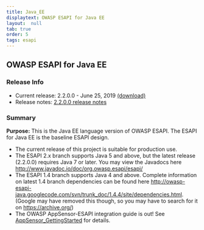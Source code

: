 ```yaml
---
title: Java_EE
displaytext: OWASP ESAPI for Java EE
layout:  null
tab: true
order: 5
tags: esapi
---
```


## OWASP ESAPI for Java EE

### Release Info

* Current release: 2.2.0.0 - June 25, 2019 [(download)](https://mvnrepository.com/artifact/org.owasp.esapi/esapi/2.2.0.0)
* Release notes: [2.2.0.0 release notes](https://github.com/ESAPI/esapi-java-legacy/blob/develop/documentation/esapi4java-core-2.2.0.0-release-notes.txt)


### Summary
<strong>Purpose:</strong> This is the Java EE language version of OWASP ESAPI. The ESAPI for Java EE is the baseline ESAPI design.

* The current release of this project is suitable for production use.
* The ESAPI 2.x branch supports Java 5 and above, but the latest release (2.2.0.0) requires Java 7 or later. You may view the Javadocs here http://www.javadoc.io/doc/org.owasp.esapi/esapi/
* The ESAPI 1.4 branch supports Java 4 and above. Complete information on latest 1.4 branch dependencies can be found here http://owasp-esapi-java.googlecode.com/svn/trunk_doc/1.4.4/site/dependencies.html. (Google may have removed this though, so you may have to search for it on https://archive.org/)
* The OWASP AppSensor-ESAPI integration guide is out! See [AppSensor_GettingStarted](https://www.owasp.org/index.php/AppSensor_GettingStarted) for details.
